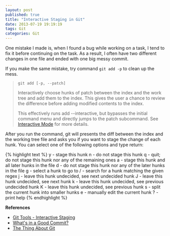 ```yaml
---
layout: post
published: true
title: "Interactive Staging in Git"
date: 2013-07-19 19:19:19
tags: Git
categories: Git
---
```


One mistake I made is, when I found a bug while working on a task, I tend to fix it before continuing on the task. As a result, I often have two different changes in one file and ended with one big messy commit.

If you make the same mistake, try command `git add -p` to clean up the mess.

> `git add [-p, --patch]`
>
> Interactively choose hunks of patch between the index and the work tree and add them to the index. This gives the user a chance to review the difference before adding modified contents to the index.
>
> This effectively runs add --interactive, but bypasses the initial command menu and directly jumps to the patch subcommand. See [Interactive Mode](https://www.kernel.org/pub/software/scm/git/docs/git-add.html#_interactive_mode) for more details.

After you run the command, git will presents the diff between the index and the working tree file and asks you if you want to stage the change of each hunk. You can select one of the following options and type return:

{% highlight text %}
 y - stage this hunk
 n - do not stage this hunk
 q - quit; do not stage this hunk nor any of the remaining ones
 a - stage this hunk and all later hunks in the file
 d - do not stage this hunk nor any of the later hunks in the file
 g - select a hunk to go to
 / - search for a hunk matching the given regex
 j - leave this hunk undecided, see next undecided hunk
 J - leave this hunk undecided, see next hunk
 k - leave this hunk undecided, see previous undecided hunk
 K - leave this hunk undecided, see previous hunk
 s - split the current hunk into smaller hunks
 e - manually edit the current hunk
 ? - print help
{% endhighlight %}

**References**

- [Git Tools - Interactive Staging](http://git-scm.com/book/en/Git-Tools-Interactive-Staging)
- [What's in a Good Commit?](http://dev.solita.fi/2013/07/04/whats-in-a-good-commit.html)
- [The Thing About Git](http://tomayko.com/writings/the-thing-about-git)
